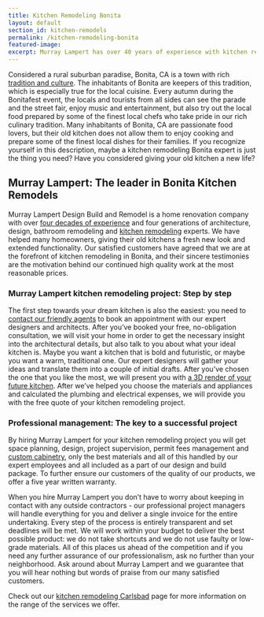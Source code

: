 ```yaml
---
title: Kitchen Remodeling Bonita
layout: default
section_id: kitchen-remodels
permalink: /kitchen-remodeling-bonita
featured-image:
excerpt: Murray Lampert has over 40 years of experience with kitchen remodeling in Bonita, San Diego. Take your Bonita kitchen remodel to the next level with us.
---
```


Considered a rural suburban paradise, Bonita, CA is a town with rich <a href="https://en.wikipedia.org/wiki/Culture_of_San_Diego">tradition and culture</a>. The inhabitants of Bonita are keepers of this tradition, which is especially true for the local cuisine. Every autumn during the Bonitafest event, the locals and tourists from all sides can see the parade and the street fair, enjoy music and entertainment, but also try out the local food prepared by some of the finest local chefs who take pride in our rich culinary tradition. Many inhabitants of Bonita, CA are passionate food lovers, but their old kitchen does not allow them to enjoy cooking and prepare some of the finest local dishes for their families. If you recognize yourself in this description, maybe a kitchen remodeling Bonita expert is just the thing you need? Have you considered giving your old kitchen a new life?

## Murray Lampert: The leader in Bonita Kitchen Remodels

Murray Lampert Design Build and Remodel is a home renovation company with over <a href="http://murraylampert.com/about-murray-lampert-design-build-remodel/">four decades of experience</a> and four generations of architecture, design, bathroom remodeling and <a href="http://murraylampert.com/san-diego-kitchen-remodeling-services/">kitchen remodeling</a> experts. We have helped many homeowners, giving their old kitchens a fresh new look and extended functionality. Our satisfied customers have agreed that we are at the forefront of kitchen remodeling in Bonita, and their sincere testimonies are the motivation behind our continued high quality work at the most reasonable prices.

### Murray Lampert kitchen remodeling project: Step by step

The first step towards your dream kitchen is also the easiest: you need to <a href="http://murraylampert.com/contact/">contact our friendly agents</a> to book an appointment with our expert designers and architects. After you’ve booked your free, no-obligation consultation, we will visit your home in order to get the necessary insight into the architectural details, but also talk to you about what your ideal kitchen is. Maybe you want a kitchen that is bold and futuristic, or maybe you want a warm, traditional one. Our expert designers will gather your ideas and translate them into a couple of initial drafts. After you’ve chosen the one that you like the most, we will present you with <a href="http://murraylampert.com/3d-architectural-rendering-services/">a 3D render of your future kitchen</a>. After we’ve helped you choose the materials and appliances and calculated the plumbing and electrical expenses, we will provide you with the free quote of your kitchen remodeling project.

### Professional management: The key to a successful project

By hiring Murray Lampert for your kitchen remodeling project you will get space planning, design, project supervision, permit fees management and <a href="http://murraylampert.com/san-diego-custom-cabinet-construction-services/">custom cabinetry</a>, only the best materials and all of this handled by our expert employees and all included as a part of our design and build package. To further ensure our customers of the quality of our products, we offer a five year written warranty.

When you hire Murray Lampert you don’t have to worry about keeping in contact with any outside contractors - our professional project managers will handle everything for you and deliver a single invoice for the entire undertaking. Every step of the process is entirely transparent and set deadlines will be met. We will work within your budget to deliver the best possible product: we do not take shortcuts and we do not use faulty or low-grade materials. All of this places us ahead of the competition and if you need any further assurance of our professionalism, ask no further than your neighborhood. Ask around about Murray Lampert and we guarantee that you will hear nothing but words of praise from our many satisfied customers.

Check out our <a href="http://murraylampert.com/kitchen-remodeling-carlsbad">kitchen remodeling Carlsbad</a> page for more information on the range of the services we offer.
